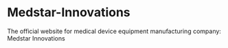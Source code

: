 # Medstar-Innovations
The official website for medical device equipment manufacturing company: Medstar Innovations
